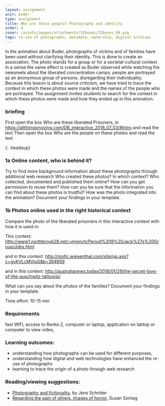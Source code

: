 ```yaml
---
layout: assignment
unit: boder
type: assignment
title: Who are these people? Photography and identity
order: 4
cover: /assets/images/attachments/12boxes/12boxes_04.png
tags: re-use of photographs, metadata, ownership, digital archives
---
```



In the animation about Boder, photographs of victims and of
families have been used without clarifying their identity. This is
done to create an association. The photo stands for a group or
for a societal-cultural context. In a sense the same effect is
created as Boder observed while watching the newsreels about
the liberated concentration camps: people are portrayed
as an anonymous group of persons, disregarding their
individuality.
Because this lesson is about source criticism, we have tried to
trace the context in which these photos were made and the
names of the people who are portrayed. The assignment invites
students to search for the context in which these photos were
made and how they ended up in this animation.


<!-- more -->



<!-- briefing-student -->
### briefing
<!-- section-contents -->
First open the box  Who are these liberated Prisoners, in https://allthingsmoving.com/DB_interactive_2018_07_03/#Intro and read the text
Then open the box Who are the people on these photos  and read the text

{: .headsup}


<!--section -->
### 1a Online content, who is behind it?
<!-- section-contents -->
Try to find more background information about these photographs through additional web research
Who created these photos?
In which context?
Who collected, documented and published them online?
How can you get permission to reuse them?
How can you be sure that the information you can find about these photos is trustful?
How was the photo integrated into the animation?
Document your findings in your template.


<!--section -->
### 1b Photos online used in the right historical context
<!-- section-contents -->
Compare the photo of the liberated prisoners in this interactive context with how it is used in:

This context: http://www1.northbrook28.net/~mrench/Period%209%20Jack%27s%20Group/Jobs.html

and in this context: http://motlc.wiesenthal.com/site/pp.asp?c=gvKVLcMVIuG&b=394959

and in this context: http://australianews.today/2018/01/29/the-secret-love-of-the-auschwitz-tattooist/

What can you say about the photos of the families?
Document your findings in your template.       


<!-- briefing-teacher -->

Time effort: 10-15 min

### Requirements
fast WIFI, access to Ranke.2, computer or laptop,  application on labtop or computer to view video,

### Learning outcomes:
- understanding how photographs can be used for different purposes,
- understanding how digital and web technologies have enhanced the re-use of photographs
- learning to trace the origin of a photo through web research


### Reading/viewing  suggestions:
- [Photography and fictionality](https://drive.google.com/open?id=1NT4m-KnYk7yq5ZnubifAnW6TcJScGQkX), by Jens Schröter
- [Regarding the pain of others, images of horror](https://books.google.nl/books/about/Regarding_the_Pain_of_Others.html?id=XYo3AAAAQBAJ&source=kp_cover&redir_esc=y), Susan Sontag
